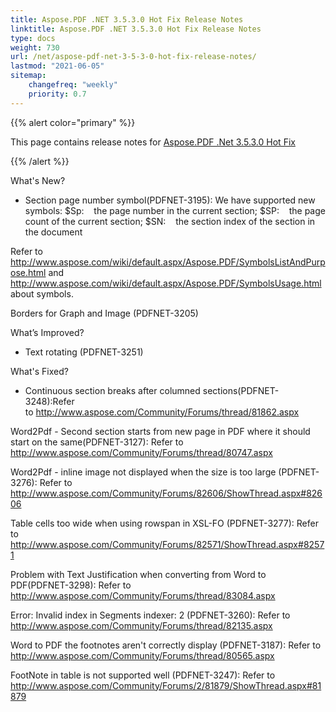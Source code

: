 ```yaml
---
title: Aspose.PDF .NET 3.5.3.0 Hot Fix Release Notes
linktitle: Aspose.PDF .NET 3.5.3.0 Hot Fix Release Notes
type: docs
weight: 730
url: /net/aspose-pdf-net-3-5-3-0-hot-fix-release-notes/
lastmod: "2021-06-05"
sitemap:
    changefreq: "weekly"
    priority: 0.7
---
```


{{% alert color="primary" %}}

This page contains release notes for [Aspose.PDF .Net 3.5.3.0 Hot Fix](http://www.aspose.com/downloads/pdf/net/new-releases/aspose.pdf-.net-3.5.3.0-hot-fix/)

{{% /alert %}}

What's New?

- Section page number symbol(PDFNET-3195): We have
  supported new symbols:
  $Sp:    the page number in the current section;
  $SP:    the page count of the current section;
  $SN:    the section index of the section in the document

Refer to <http://www.aspose.com/wiki/default.aspx/Aspose.PDF/SymbolsListAndPurpose.html>
and <http://www.aspose.com/wiki/default.aspx/Aspose.PDF/SymbolsUsage.html>
about symbols.

Borders for Graph and Image (PDFNET-3205)

What’s Improved?

- Text rotating (PDFNET-3251)

What's Fixed?

- Continuous section breaks after columned sections(PDFNET-3248):Refer
  to <http://www.aspose.com/Community/Forums/thread/81862.aspx>

Word2Pdf - Second section starts from new page in PDF where it should start
on the same(PDFNET-3127): Refer to
<http://www.aspose.com/Community/Forums/thread/80747.aspx>

Word2Pdf - inline image not displayed when the size is too large
(PDFNET-3276): Refer to 
<http://www.aspose.com/Community/Forums/82606/ShowThread.aspx#82606>

Table cells too wide when using rowspan in XSL-FO (PDFNET-3277):
Refer to <http://www.aspose.com/Community/Forums/82571/ShowThread.aspx#82571>

Problem with Text Justification when converting from Word to
PDF(PDFNET-3298): Refer to
<http://www.aspose.com/Community/Forums/thread/83084.aspx>

Error: Invalid index in Segments indexer: 2 (PDFNET-3260): Refer
to <http://www.aspose.com/Community/Forums/thread/82135.aspx>

Word to PDF the footnotes aren't correctly display (PDFNET-3187):
Refer to <http://www.aspose.com/Community/Forums/thread/80565.aspx>

FootNote in table is not supported well (PDFNET-3247): Refer
to <http://www.aspose.com/Community/Forums/2/81879/ShowThread.aspx#81879>
